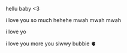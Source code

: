 hellu baby <3 

i love you so much hehehe
mwah mwah mwah

i love yo

i love you more you siwwy bubbie 🫀
